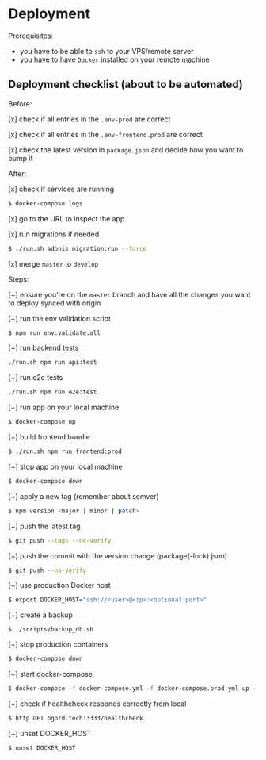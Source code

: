 # Deployment

Prerequisites:

- you have to be able to `ssh` to your VPS/remote server
- you have to have `Docker` installed on your remote machine

## Deployment checklist (about to be automated)

Before:

[x] check if all entries in the `.env-prod` are correct

[x] check if all entries in the `.env-frontend.prod` are correct

[x] check the latest version in `package.json` and decide how you want to bump it

After:

[x] check if services are running

```bash
$ docker-compose logs
```

[x] go to the URL to inspect the app

[x] run migrations if needed

```bash
$ ./run.sh adonis migration:run --force
```

[x] merge `master` to `develop`

Steps:

[+] ensure you're on the `master` branch and have all the changes you want to deploy synced with origin

[+] run the env validation script

```bash
$ npm run env:validate:all
```

[+] run backend tests

```bash
./run.sh npm run api:test
```

[+] run e2e tests

```bash
./run.sh npm run e2e:test
```

[+] run app on your local machine

```bash
$ docker-compose up
```

[+] build frontend bundle

```bash
$ ./run.sh npm run frontend:prod
```

[+] stop app on your local machine

```bash
$ docker-compose down
```

[+] apply a new tag (remember about semver)

```bash
$ npm version <major | minor | patch>
```

[+] push the latest tag

```bash
$ git push --tags --no-verify
```

[+] push the commit with the version change (package(-lock).json)

```bash
$ git push --no-verify
```

[+] use production Docker host

```bash
$ export DOCKER_HOST="ssh://<user>@<ip>:<optional port>"
```

[+] create a backup

```
$ ./scripts/backup_db.sh
```

[+] stop production containers

```bash
$ docker-compose down
```

[+] start docker-compose

```bash
$ docker-compose -f docker-compose.yml -f docker-compose.prod.yml up --detach --build --force-recreate
```

[+] check if healthcheck responds correctly from local

```bash
$ http GET bgord.tech:3333/healthcheck
```

[+] unset DOCKER_HOST

```bash
$ unset DOCKER_HOST
```
